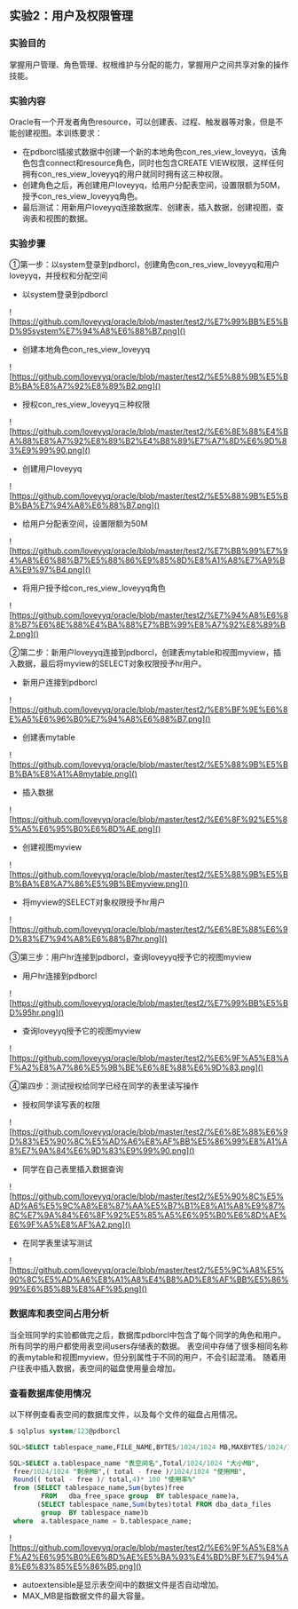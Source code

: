 ## 实验2：用户及权限管理

### 实验目的

掌握用户管理、角色管理、权根维护与分配的能力，掌握用户之间共享对象的操作技能。

### 实验内容

Oracle有一个开发者角色resource，可以创建表、过程、触发器等对象，但是不能创建视图。本训练要求：

- 在pdborcl插接式数据中创建一个新的本地角色con_res_view_loveyyq，该角色包含connect和resource角色，同时也包含CREATE VIEW权限，这样任何拥有con_res_view_loveyyq的用户就同时拥有这三种权限。
- 创建角色之后，再创建用户loveyyq，给用户分配表空间，设置限额为50M，授予con_res_view_loveyyq角色。
- 最后测试：用新用户loveyyq连接数据库、创建表，插入数据，创建视图，查询表和视图的数据。

### 实验步骤

①第一步：以system登录到pdborcl，创建角色con_res_view_loveyyq和用户loveyyq，并授权和分配空间

- 以system登录到pdborcl

![https://github.com/loveyyq/oracle/blob/master/test2/%E7%99%BB%E5%BD%95system%E7%94%A8%E6%88%B7.png]()

- 创建本地角色con_res_view_loveyyq

![https://github.com/loveyyq/oracle/blob/master/test2/%E5%88%9B%E5%BB%BA%E8%A7%92%E8%89%B2.png]()

- 授权con_res_view_loveyyq三种权限

![https://github.com/loveyyq/oracle/blob/master/test2/%E6%8E%88%E4%BA%88%E8%A7%92%E8%89%B2%E4%B8%89%E7%A7%8D%E6%9D%83%E9%99%90.png]()

- 创建用户loveyyq

![https://github.com/loveyyq/oracle/blob/master/test2/%E5%88%9B%E5%BB%BA%E7%94%A8%E6%88%B7.png]()

- 给用户分配表空间，设置限额为50M

![https://github.com/loveyyq/oracle/blob/master/test2/%E7%BB%99%E7%94%A8%E6%88%B7%E5%88%86%E9%85%8D%E8%A1%A8%E7%A9%BA%E9%97%B4.png]()

- 将用户授予给con_res_view_loveyyq角色

![https://github.com/loveyyq/oracle/blob/master/test2/%E7%94%A8%E6%88%B7%E6%8E%88%E4%BA%88%E7%BB%99%E8%A7%92%E8%89%B2.png]()

②第二步：新用户loveyyq连接到pdborcl，创建表mytable和视图myview，插入数据，最后将myview的SELECT对象权限授予hr用户。

- 新用户连接到pdborcl

![https://github.com/loveyyq/oracle/blob/master/test2/%E8%BF%9E%E6%8E%A5%E6%96%B0%E7%94%A8%E6%88%B7.png]()

- 创建表mytable

![https://github.com/loveyyq/oracle/blob/master/test2/%E5%88%9B%E5%BB%BA%E8%A1%A8mytable.png]()

- 插入数据

![https://github.com/loveyyq/oracle/blob/master/test2/%E6%8F%92%E5%85%A5%E6%95%B0%E6%8D%AE.png]()

- 创建视图myview

![https://github.com/loveyyq/oracle/blob/master/test2/%E5%88%9B%E5%BB%BA%E8%A7%86%E5%9B%BEmyview.png]()

- 将myview的SELECT对象权限授予hr用户

![https://github.com/loveyyq/oracle/blob/master/test2/%E6%8E%88%E6%9D%83%E7%94%A8%E6%88%B7hr.png]()

③第三步：用户hr连接到pdborcl，查询loveyyq授予它的视图myview

- 用户hr连接到pdborcl

![https://github.com/loveyyq/oracle/blob/master/test2/%E7%99%BB%E5%BD%95hr.png]()

- 查询loveyyq授予它的视图myview

![https://github.com/loveyyq/oracle/blob/master/test2/%E6%9F%A5%E8%AF%A2%E8%A7%86%E5%9B%BE%E6%8E%88%E6%9D%83.png]()

④第四步：测试授权给同学已经在同学的表里读写操作

- 授权同学读写表的权限

![https://github.com/loveyyq/oracle/blob/master/test2/%E6%8E%88%E6%9D%83%E5%90%8C%E5%AD%A6%E8%AF%BB%E5%86%99%E8%A1%A8%E7%9A%84%E6%9D%83%E9%99%90.png]()

- 同学在自己表里插入数据查询

![https://github.com/loveyyq/oracle/blob/master/test2/%E5%90%8C%E5%AD%A6%E5%9C%A8%E8%87%AA%E5%B7%B1%E8%A1%A8%E9%87%8C%E7%9A%84%E6%8F%92%E5%85%A5%E6%95%B0%E6%8D%AE%E6%9F%A5%E8%AF%A2.png]()

- 在同学表里读写测试

![https://github.com/loveyyq/oracle/blob/master/test2/%E5%9C%A8%E5%90%8C%E5%AD%A6%E8%A1%A8%E4%B8%AD%E8%AF%BB%E5%86%99%E6%B5%8B%E8%AF%95.png]()

### 数据库和表空间占用分析

当全班同学的实验都做完之后，数据库pdborcl中包含了每个同学的角色和用户。 所有同学的用户都使用表空间users存储表的数据。 表空间中存储了很多相同名称的表mytable和视图myview，但分别属性于不同的用户，不会引起混淆。 随着用户往表中插入数据，表空间的磁盘使用量会增加。

### 查看数据库使用情况

以下样例查看表空间的数据库文件，以及每个文件的磁盘占用情况。

```sql
$ sqlplus system/123@pdborcl

SQL>SELECT tablespace_name,FILE_NAME,BYTES/1024/1024 MB,MAXBYTES/1024/1024 MAX_MB,autoextensible FROM dba_data_files  WHERE  tablespace_name='USERS';

SQL>SELECT a.tablespace_name "表空间名",Total/1024/1024 "大小MB",
 free/1024/1024 "剩余MB",( total - free )/1024/1024 "使用MB",
 Round(( total - free )/ total,4)* 100 "使用率%"
 from (SELECT tablespace_name,Sum(bytes)free
        FROM   dba_free_space group  BY tablespace_name)a,
       (SELECT tablespace_name,Sum(bytes)total FROM dba_data_files
        group  BY tablespace_name)b
 where  a.tablespace_name = b.tablespace_name;
```

![https://github.com/loveyyq/oracle/blob/master/test2/%E6%9F%A5%E8%AF%A2%E6%95%B0%E6%8D%AE%E5%BA%93%E4%BD%BF%E7%94%A8%E6%83%85%E5%86%B5.png]()

- autoextensible是显示表空间中的数据文件是否自动增加。
- MAX_MB是指数据文件的最大容量。




